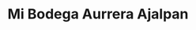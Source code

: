 ---
title: "Mi Bodega Aurrera Ajalpan"
url: /ajalpan-puebla/mi-bodega-aurrera-ajalpan/
shop: supermercado
---